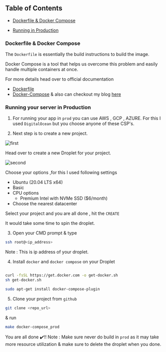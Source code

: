 ## Table of Contents
- [Dockerfile & Docker Compose](#docs)
<!-- - [Docker Compose explained](#exp) -->
- [Running in Production](#prod)

<a id="docs"></a>

### Dockerfile & Docker Compose

The ```Dockerfile``` is essentially the build instructions to build the image. 

Docker Compose is a tool that helps us overcome this problem and easily handle multiple containers at once.

For more details head over to official documentation
- [Dockerfile](https://docs.docker.com/get-started/02_our_app/)
- [Docker-Compose](https://docs.docker.com/compose/)
& also can checkout my blog [here](https://community.ops.io/harkiratsm/docker-simplified-4bce)

<!-- <a id="exp"></a>

### Docker Compose Explained -->



<a id="prod"></a>

### Running your server in Production 

1) For running your app in ```prod``` you can use AWS , GCP , AZURE. For this I used ```DigitalOcean``` but you choose anyone of these CSP's.

2) Next step is to create a new project.

![first](https://github.com/harkiratsm/food-server/tree/main/assets/img/1.PNG?raw=true)

Head over to create a new Droplet for your project.

![second](https://github.com/harkiratsm/food-server/tree/main/assets/img/2.PNG?raw=true)

Choose your options ,for this I used following settings 
- Ubuntu (20.04 LTS x64)
- Basic
- CPU options 
    - Premium Intel with NVMe SSD ($6/month)
- Choose the nearest datacenter


Select your project and you are all done , hit the ```CREATE``` 

It would take some time to spin the droplet.

3) Open your CMD prompt & type 
```bash
ssh root@<ip_address>
```
Note : This is ip address of your droplet.

4) Install ```docker``` and ```docker compose``` on your Droplet 
```bash

curl -fsSL https://get.docker.com -o get-docker.sh
sh get-docker.sh

```

```bash
sudo apt-get install docker-compose-plugin
```

5) Clone your project from ```github```

```bash
git clone <repo_url>
```
& run

```bash
make docker-compose_prod
```

You are all done ✔️!!
Note : Make sure never do build in ```prod``` as it may take more resource utilization & make sure to delete the droplet when you done. 


